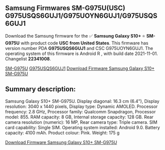 <h2>Samsung Firmwares SM-G975U(USC) G975USQS6GUJ1/G975UOYN6GUJ1/G975USQS6GUJ1</h2>
Download the Samsung firmware for the ✅ <strong>Samsung Galaxy S10+ </strong> ⭐ <strong>SM-G975U</strong> with product code <strong>USC</strong> <strong> from United States</strong>. This firmware has version number PDA <strong>G975USQS6GUJ1</strong> and CSC G975UOYN6GUJ1. The operating system of this firmware is Android R , with build date 2021-11-01. Changelist <strong>22341008</strong>.


[SM-G975U](https://samfirm.shop/samsung/model/SM-G975U)
[G975USQS6GUJ1](https://samfirm.shop/samsung/pda/G975USQS6GUJ1)
[Download Firmware Samsung Galaxy S10+ SM-G975U](https://samfirm.shop/samsung/firmware/470392)
<h2>Summary description:</h2>
<p>Samsung Galaxy S10+ SM-G975U. Display diagonal: 16.3 cm (6.4"), Display resolution: 3040 x 1440 pixels, Display type: Dynamic AMOLED. Processor frequency: 2.8 GHz, Processor family: Qualcomm Snapdragon, Processor model: 855. RAM capacity: 8 GB, Internal storage capacity: 128 GB. Rear camera resolution (numeric): 16 MP, Rear camera type: Triple camera. SIM card capability: Single SIM. Operating system installed: Android 9.0. Battery capacity: 4100 mAh. Product colour: Pink. Weight: 175 g</p>


[Download Firmware Samsung Galaxy S10+ SM-G975U](https://samfirm.shop/samsung/firmware/470392)
